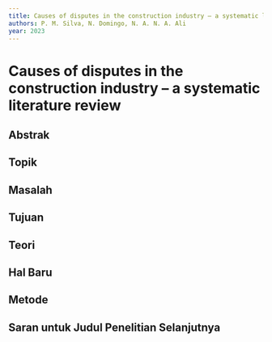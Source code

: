 ```yaml
---
title: Causes of disputes in the construction industry – a systematic literature review
authors: P. M. Silva, N. Domingo, N. A. N. A. Ali
year: 2023
---
```


# Causes of disputes in the construction industry – a systematic literature review

## Abstrak



## Topik



## Masalah



## Tujuan



## Teori



## Hal Baru



## Metode



## Saran untuk Judul Penelitian Selanjutnya
